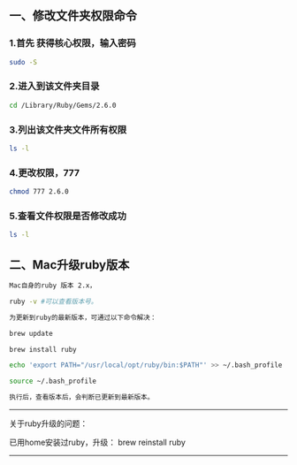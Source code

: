 ## 一、修改文件夹权限命令

### 1.首先 获得核心权限，输入密码

```bash
sudo -S
```

### 2.进入到该文件夹目录

```bash
cd /Library/Ruby/Gems/2.6.0
```

### 3.列出该文件夹文件所有权限

```bash
ls -l
```

### 4.更改权限，777

```bash
chmod 777 2.6.0
```

### 5.查看文件权限是否修改成功

```bash
ls -l
```

## 二、Mac升级ruby版本

```bash
Mac自身的ruby 版本 2.x，

ruby -v #可以查看版本号。

为更新到ruby的最新版本，可通过以下命令解决：

brew update

brew install ruby

echo 'export PATH="/usr/local/opt/ruby/bin:$PATH"' >> ~/.bash_profile

source ~/.bash_profile

执行后，查看版本后，会判断已更新到最新版本。
```



----

关于ruby升级的问题：

已用home安装过ruby，升级： brew reinstall ruby

---

